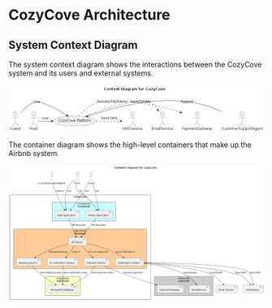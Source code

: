 # CozyCove Architecture

## System Context Diagram

The system context diagram shows the interactions between the CozyCove system and its users and external systems.

![System Context Diagram](Context.png)

The container diagram shows the high-level containers that make up the Airbnb system.

![System Context Diagram](Container.png)
